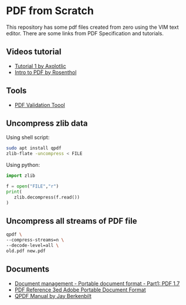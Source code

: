 # PDF from Scratch

This repository has some pdf files created from zero using the VIM text editor. There are some links from PDF Specification and tutorials.

## Videos tutorial

- [Tutorial 1 by Axolotlic](https://youtu.be/ZQpTTdkIZbs)
- [Intro to PDF by Rosenthol](https://youtu.be/KmP7pbcAl-8)

## Tools

- [PDF Validation Toool](https://pdf-online.com/osa/validate.aspx)

## Uncompress zlib data

Using shell script:

```sh
sudo apt install qpdf
zlib-flate -uncompress < FILE
```

Using python:
```python
import zlib

f = open("FILE","r")
print(
   zlib.decompress(f.read())
)
```

## Uncompress all streams of PDF file

```sh
qpdf \
--compress-streams=n \
--decode-level=all \
old.pdf new.pdf
```

## Documents

 - [Document management - Portable document format - Part1: PDF 1.7](https://www.adobe.com/content/dam/acom/en/devnet/pdf/pdfs/PDF32000_2008.pdf)
 - [PDF Reference 3ed Adobe Portable Document Format](https://www.adobe.com/content/dam/acom/en/devnet/pdf/pdfs/pdf_reference_archives/PDFReference.pdf)
 - [QPDF Manual by Jay Berkenbilt](http://qpdf.sourceforge.net/files/qpdf-manual.pdf)
